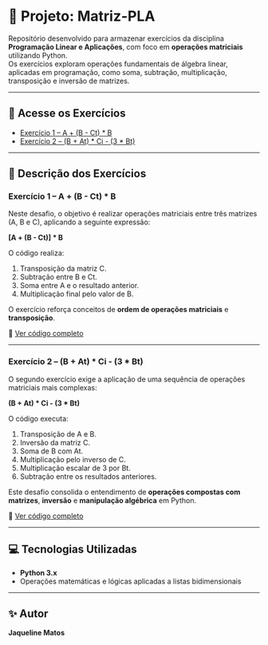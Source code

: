 # 🧮 Projeto: Matriz-PLA  

Repositório desenvolvido para armazenar exercícios da disciplina **Programação Linear e Aplicações**, com foco em **operações matriciais** utilizando Python.  
Os exercícios exploram operações fundamentais de álgebra linear, aplicadas em programação, como soma, subtração, multiplicação, transposição e inversão de matrizes.

---


## 🔗 Acesse os Exercícios  

- [Exercício 1 – A + (B - Ct) * B](./Exercicios/ex1.matrizes.py)  
- [Exercício 2 – (B + At) * Ci - (3 * Bt)](./Exercicios/ex2.matrizes.py)  

---

## 🧠 Descrição dos Exercícios  

### **Exercício 1 – A + (B - Ct) * B**  
Neste desafio, o objetivo é realizar operações matriciais entre três matrizes (A, B e C), aplicando a seguinte expressão:  

**[A + (B - Ct)] * B**  

O código realiza:  
1. Transposição da matriz C.  
2. Subtração entre B e Ct.  
3. Soma entre A e o resultado anterior.  
4. Multiplicação final pelo valor de B.  

O exercício reforça conceitos de **ordem de operações matriciais** e **transposição**.  

📁 [Ver código completo](./Exercicios/ex1_matrizes.py)

---

### **Exercício 2 – (B + At) * Ci - (3 * Bt)**  
O segundo exercício exige a aplicação de uma sequência de operações matriciais mais complexas:  

**(B + At) * Ci - (3 * Bt)**  

O código executa:  
1. Transposição de A e B.  
2. Inversão da matriz C.  
3. Soma de B com At.  
4. Multiplicação pelo inverso de C.  
5. Multiplicação escalar de 3 por Bt.  
6. Subtração entre os resultados anteriores.  

Este desafio consolida o entendimento de **operações compostas com matrizes**, **inversão** e **manipulação algébrica** em Python.  

📁 [Ver código completo](./Exercicios/ex2_matrizes.py)

---

## 💻 Tecnologias Utilizadas  

- **Python 3.x**  
- Operações matemáticas e lógicas aplicadas a listas bidimensionais  

---

## ✨ Autor  

**Jaqueline Matos**  
